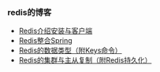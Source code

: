 ### redis的博客

- [Redis介绍安装与客户端](https://blog.csdn.net/shaonianbz/article/details/80189876)
- [Redis整合Spring](https://blog.csdn.net/shaonianbz/article/details/80195266)
- [Redis的数据类型（附Keys命令）](https://blog.csdn.net/shaonianbz/article/details/80197231)
- [Redis的集群与主从复制（附Redis持久化）](https://blog.csdn.net/shaonianbz/article/details/80210069)
